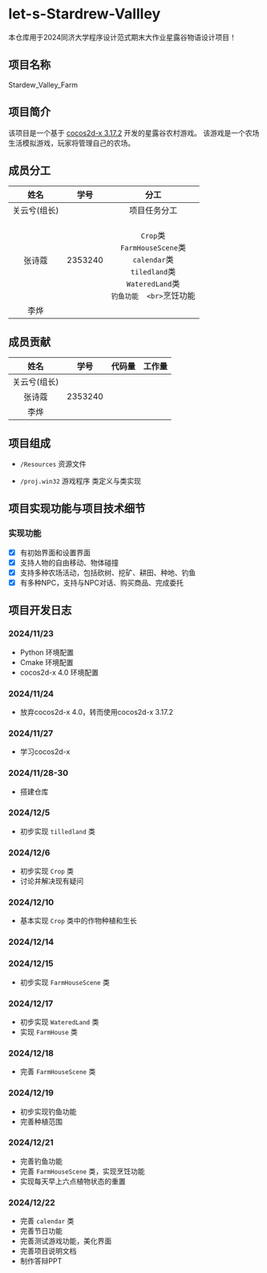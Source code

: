 # let-s-Stardrew-Vallley
本仓库用于2024同济大学程序设计范式期末大作业星露谷物语设计项目！

## 项目名称

Stardew_Valley_Farm

## 项目简介

该项目是一个基于 [cocos2d-x 3.17.2](https://docs.cocos.com/cocos2d-x/manual/) 开发的星露谷农村游戏。
该游戏是一个农场生活模拟游戏，玩家将管理自己的农场。

## 成员分工

|姓名|学号|分工|
| :----:| :----: | :----: |
|关云兮(组长)|       |项目任务分工 |
|张诗蔻|2353240|<br>`Crop`类 <br>`FarmHouseScene`类 <br> `calendar`类 <br> `tiledland`类<br>`WateredLand`类 <br>`钓鱼功能  <br>`烹饪功能|
|李烨|       |      |

## 成员贡献

|姓名|学号|代码量|工作量|
| :----:| :----: | :----: | :----: |
|关云兮(组长)|       |    |    |
|张诗蔻|2353240|    |    |
|李烨|       |    |   |

## 项目组成

* `/Resources`
资源文件

* `/proj.win32`
游戏程序 类定义与类实现

## 项目实现功能与项目技术细节

### 实现功能

* [X] 有初始界面和设置界面
* [X] 支持人物的自由移动、物体碰撞
* [X] 支持多种农场活动，包括砍树、挖矿、耕田、种地、钓鱼
* [X] 有多种NPC，支持与NPC对话、购买商品、完成委托

## 项目开发日志

### 2024/11/23

- Python 环境配置
- Cmake 环境配置
- cocos2d-x 4.0 环境配置
  
### 2024/11/24

- 放弃cocos2d-x 4.0，转而使用cocos2d-x 3.17.2

### 2024/11/27

- 学习cocos2d-x
  
### 2024/11/28-30

- 搭建仓库

### 2024/12/5

- 初步实现 `tilledland` 类

### 2024/12/6

- 初步实现 `Crop` 类
- 讨论并解决现有疑问

### 2024/12/10

- 基本实现 `Crop` 类中的作物种植和生长

### 2024/12/14


### 2024/12/15

- 初步实现 `FarmHouseScene` 类

### 2024/12/17

- 初步实现 `WateredLand` 类
- 实现 `FarmHouse` 类

### 2024/12/18

- 完善 `FarmHouseScene` 类

### 2024/12/19

- 初步实现钓鱼功能
- 完善种植范围

### 2024/12/21

- 完善钓鱼功能
- 完善 `FarmHouseScene` 类，实现烹饪功能
- 实现每天早上六点植物状态的重置

### 2024/12/22

- 完善 `calendar` 类
- 完善节日功能
- 完善测试游戏功能，美化界面
- 完善项目说明文档
- 制作答辩PPT